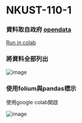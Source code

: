 # NKUST-110-1
### 資料取自政府 [opendata](https://data.gov.tw/dataset/118231)
[Run in colab](https://colab.research.google.com/github/asdkmm5050/NKUST-110-1/blob/main/NKUST_110_1.ipynb)

### 將資料全部列出
![image](https://user-images.githubusercontent.com/52891597/136228746-90adf8c6-ec73-427a-a966-8482f090c7fa.png)
### 使用folium與pandas標示
使用google colab開啟

![image](https://user-images.githubusercontent.com/52891597/136228855-db2483a9-0bf8-4777-9e3b-2c5149c31fca.png)

